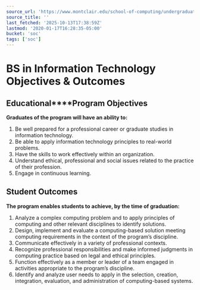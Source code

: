 ```yaml
---
source_url: 'https://www.montclair.edu/school-of-computing/undergraduate-students/bs-it-objectives-outcomes/'
source_title: ''
last_fetched: '2025-10-13T17:38:59Z'
lastmod: '2020-01-17T16:28:35-05:00'
bucket: 'soc'
tags: ['soc']
---
```


# BS in Information Technology Objectives & Outcomes

## **Educational****Program Objectives**

**Graduates of the program will have an ability to:**

1. Be well prepared for a professional career or graduate studies in information technology.
2. Be able to apply information technology principles to real-world problems.
3. Have the skills to work effectively within an organization.
4. Understand ethical, professional and social issues related to the practice of their profession.
5. Engage in continuous learning.

## **Student Outcomes**

**The program enables students to achieve, by the time of graduation:**

1. Analyze a complex computing problem and to apply principles of computing and other relevant disciplines to identify solutions.
2. Design, implement and evaluate a computing-based solution meeting computing requirements in the context of the program’s discipline.
3. Communicate effectively in a variety of professional contexts.
4. Recognize professional responsibilities and make informed judgments in computing practice based on legal and ethical principles.
5. Function effectively as a member or leader of a team engaged in activities appropriate to the program’s discipline.
6. Identify and analyze user needs to apply in the selection, creation, integration, evaluation, and administration of computing-based systems.